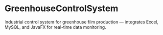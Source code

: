 # GreenhouseControlSystem
Industrial control system for greenhouse film production — integrates Excel, MySQL, and JavaFX for real-time data monitoring.
